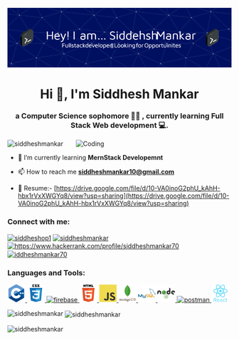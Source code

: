 ![logo](https://github.com/SiddheshMankar/SiddheshMankar/blob/main/github-header-image%20(3).png)
<h1 align="center">Hi 👋, I'm Siddhesh Mankar</h1>
<h3 align="center">a Computer Science sophomore 👨‍🎓 , currently learning Full Stack Web development 💻.</h3>
<img align="right" alt="Coding" width="350" src="https://raw.githubusercontent.com/gist/MedRedha/fd8e2481bde2610c96b9aafde543879c/raw/88624e8d31c4295973dcb7c900dacf0edc0a6d99/coding.gif">


<p align="left"> <img src="https://komarev.com/ghpvc/?username=siddheshmankar&label=Profile%20views&color=0e75b6&style=flat" alt="siddheshmankar" /> </p>


- 🌱 I’m currently learning **MernStack Developemnt**

- 📫 How to reach me **siddheshmankar10@gmail.com**

- 📄 Resume:- [https://drive.google.com/file/d/10-VA0inoG2phU_kAhH-hbx1rVxXWGYq8/view?usp=sharing](https://drive.google.com/file/d/10-VA0inoG2phU_kAhH-hbx1rVxXWGYq8/view?usp=sharing)

<h3 align="left">Connect with me:</h3>
<p align="left">
<a href="https://twitter.com/siddheshop1" target="blank"><img align="center" src="https://raw.githubusercontent.com/rahuldkjain/github-profile-readme-generator/master/src/images/icons/Social/twitter.svg" alt="siddheshop1" height="30" width="40" /></a>
<a href="https://linkedin.com/in/siddheshmankar" target="blank"><img align="center" src="https://raw.githubusercontent.com/rahuldkjain/github-profile-readme-generator/master/src/images/icons/Social/linked-in-alt.svg" alt="siddheshmankar" height="30" width="40" /></a>
<a href="https://www.hackerrank.com/https://www.hackerrank.com/profile/siddheshmankar70" target="blank"><img align="center" src="https://raw.githubusercontent.com/rahuldkjain/github-profile-readme-generator/master/src/images/icons/Social/hackerrank.svg" alt="https://www.hackerrank.com/profile/siddheshmankar70" height="30" width="40" /></a>
<a href="https://www.leetcode.com/iddheshmankar70" target="blank"><img align="center" src="https://raw.githubusercontent.com/rahuldkjain/github-profile-readme-generator/master/src/images/icons/Social/leet-code.svg" alt="iddheshmankar70" height="30" width="40" /></a>
</p>

<h3 align="left">Languages and Tools:</h3>
<p align="left"> <a href="https://www.w3schools.com/cpp/" target="_blank" rel="noreferrer"> <img src="https://raw.githubusercontent.com/devicons/devicon/master/icons/cplusplus/cplusplus-original.svg" alt="cplusplus" width="40" height="40"/> </a> <a href="https://www.w3schools.com/css/" target="_blank" rel="noreferrer"> <img src="https://raw.githubusercontent.com/devicons/devicon/master/icons/css3/css3-original-wordmark.svg" alt="css3" width="40" height="40"/> </a> <a href="https://firebase.google.com/" target="_blank" rel="noreferrer"> <img src="https://www.vectorlogo.zone/logos/firebase/firebase-icon.svg" alt="firebase" width="40" height="40"/> </a> <a href="https://www.w3.org/html/" target="_blank" rel="noreferrer"> <img src="https://raw.githubusercontent.com/devicons/devicon/master/icons/html5/html5-original-wordmark.svg" alt="html5" width="40" height="40"/> </a> <a href="https://developer.mozilla.org/en-US/docs/Web/JavaScript" target="_blank" rel="noreferrer"> <img src="https://raw.githubusercontent.com/devicons/devicon/master/icons/javascript/javascript-original.svg" alt="javascript" width="40" height="40"/> </a> <a href="https://www.mongodb.com/" target="_blank" rel="noreferrer"> <img src="https://raw.githubusercontent.com/devicons/devicon/master/icons/mongodb/mongodb-original-wordmark.svg" alt="mongodb" width="40" height="40"/> </a> <a href="https://www.mysql.com/" target="_blank" rel="noreferrer"> <img src="https://raw.githubusercontent.com/devicons/devicon/master/icons/mysql/mysql-original-wordmark.svg" alt="mysql" width="40" height="40"/> </a> <a href="https://nodejs.org" target="_blank" rel="noreferrer"> <img src="https://raw.githubusercontent.com/devicons/devicon/master/icons/nodejs/nodejs-original-wordmark.svg" alt="nodejs" width="40" height="40"/> </a> <a href="https://postman.com" target="_blank" rel="noreferrer"> <img src="https://www.vectorlogo.zone/logos/getpostman/getpostman-icon.svg" alt="postman" width="40" height="40"/> </a> <a href="https://reactjs.org/" target="_blank" rel="noreferrer"> <img src="https://raw.githubusercontent.com/devicons/devicon/master/icons/react/react-original-wordmark.svg" alt="react" width="40" height="40"/> </a> </p>

<p><img align="left" src="https://github-readme-stats.vercel.app/api/top-langs?username=siddheshmankar&show_icons=true&locale=en&layout=compact" alt="siddheshmankar" /></p>

<p>&nbsp;<img align="center" src="https://github-readme-stats.vercel.app/api?username=siddheshmankar&show_icons=true&locale=en" alt="siddheshmankar" /></p>

<p><img align="center" src="https://github-readme-streak-stats.herokuapp.com/?user=siddheshmankar&" alt="siddheshmankar" /></p>
